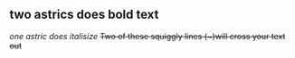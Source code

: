 ## two astrics does bold text
*one astric does italisize*
~~Two of these squiggly lines (~)will cross your text out~~
